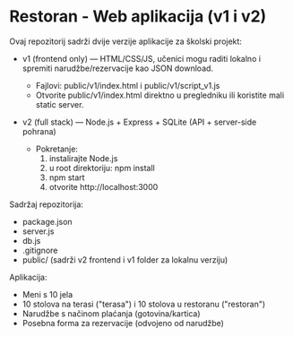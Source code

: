 # Restoran - Web aplikacija (v1 i v2)

Ovaj repozitorij sadrži dvije verzije aplikacije za školski projekt:

- v1 (frontend only) — HTML/CSS/JS, učenici mogu raditi lokalno i spremiti narudžbe/rezervacije kao JSON download.
  - Fajlovi: public/v1/index.html i public/v1/script_v1.js
  - Otvorite public/v1/index.html direktno u pregledniku ili koristite mali static server.

- v2 (full stack) — Node.js + Express + SQLite (API + server-side pohrana)
  - Pokretanje:
    1. instalirajte Node.js
    2. u root direktoriju: npm install
    3. npm start
    4. otvorite http://localhost:3000

Sadržaj repozitorija:
- package.json
- server.js
- db.js
- .gitignore
- public/ (sadrži v2 frontend i v1 folder za lokalnu verziju)

Aplikacija:
- Meni s 10 jela
- 10 stolova na terasi ("terasa") i 10 stolova u restoranu ("restoran")
- Narudžbe s načinom plaćanja (gotovina/kartica)
- Posebna forma za rezervacije (odvojeno od narudžbe)
